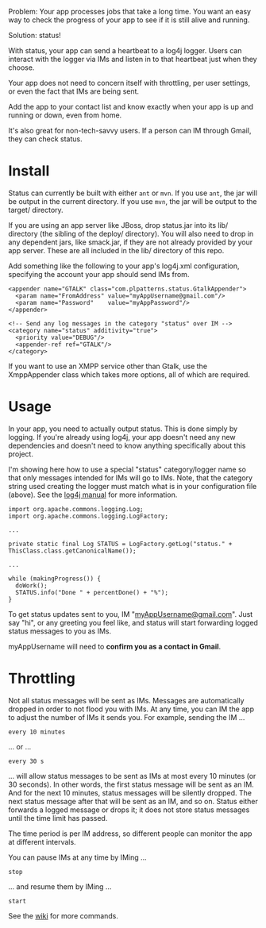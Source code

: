 Problem: Your app processes jobs that take a long time.  You want an
easy way to check the progress of your app to see if it is still alive
and running.

Solution: status!

With status, your app can send a heartbeat to a log4j logger.  Users
can interact with the logger via IMs and listen in to that heartbeat
just when they choose.

Your app does not need to concern itself with throttling, per user
settings, or even the fact that IMs are being sent.

Add the app to your contact list and know exactly when your app is up
and running or down, even from home.

It's also great for non-tech-savvy users.  If a person can IM through
Gmail, they can check status.

# Install

Status can currently be built with either `ant` or `mvn`.  If you use
`ant`, the jar will be output in the current directory.  If you use
`mvn`, the jar will be output to the target/ directory.

If you are using an app server like JBoss, drop status.jar into its
lib/ directory (the sibling of the deploy/ directory).  You will also
need to drop in any dependent jars, like smack.jar, if they are not
already provided by your app server.  These are all included in the
lib/ directory of this repo.

Add something like the following to your app's log4j.xml
configuration, specifying the account your app should send IMs from.

    <appender name="GTALK" class="com.plpatterns.status.GtalkAppender">
      <param name="FromAddress" value="myAppUsername@gmail.com"/>
      <param name="Password"    value="myAppPassword"/>
    </appender>
    
    <!-- Send any log messages in the category "status" over IM -->
    <category name="status" additivity="true">
      <priority value="DEBUG"/>
      <appender-ref ref="GTALK"/>
    </category>

If you want to use an XMPP service other than Gtalk, use the
XmppAppender class which takes more options, all of which are
required.

# Usage

In your app, you need to actually output status.  This is done simply
by logging.  If you're already using log4j, your app doesn't need any
new dependencies and doesn't need to know anything specifically about
this project.

I'm showing here how to use a special "status" category/logger name so
that only messages intended for IMs will go to IMs.  Note, that the
category string used creating the logger must match what is in your
configuration file (above).  See the [log4j
manual](http://logging.apache.org/log4j/1.2/manual.html) for more
information.

    import org.apache.commons.logging.Log;
    import org.apache.commons.logging.LogFactory;
    
    ...
    
    private static final Log STATUS = LogFactory.getLog("status." + ThisClass.class.getCanonicalName());
    
    ...
    
    while (makingProgress()) {
      doWork();
      STATUS.info("Done " + percentDone() + "%");
    }

To get status updates sent to you, IM "myAppUsername@gmail.com".  Just
say "hi", or any greeting you feel like, and status will start
forwarding logged status messages to you as IMs.

myAppUsername will need to **confirm you as a contact in Gmail**.

# Throttling

Not all status messages will be sent as IMs.  Messages are
automatically dropped in order to not flood you with IMs.  At any
time, you can IM the app to adjust the number of IMs it sends you.
For example, sending the IM ...

    every 10 minutes

... or ...

    every 30 s

... will allow status messages to be sent as IMs at most every 10
minutes (or 30 seconds).  In other words, the first status message
will be sent as an IM.  And for the next 10 minutes, status messages
will be silently dropped.  The next status message after that will be
sent as an IM, and so on.  Status either forwards a logged message or
drops it; it does not store status messages until the time limit has
passed.

The time period is per IM address, so different people can monitor the
app at different intervals.

You can pause IMs at any time by IMing ...

    stop

... and resume them by IMing ...

    start

See the [wiki](http://wiki.github.com/jtran/status) for more commands.

